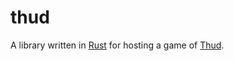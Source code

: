 # thud

A library written in [Rust](https://www.rust-lang.org/) for hosting a game of [Thud](https://www.boardgamegeek.com/boardgame/4532/thud).
